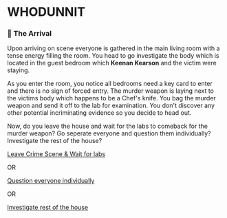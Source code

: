 # WHODUNNIT

### 🔎 The Arrival 

Upon arriving on scene everyone is gathered in the main living room with a tense energy filling the room. You head to go investigate the body which is located in the guest bedroom which **Keenan Kearson** and the victim were staying. 

As you enter the room, you notice all bedrooms need a key card to enter and there is no sign of forced entry. The murder weapon is laying next to the victims body which happens to be a Chef's knife. You bag the murder weapon and send it off to the lab for examination. You don't discover any other potential incriminating evidence so you decide to head out.

Now, do you leave the house and wait for the labs to comeback for the murder weapon?
Go seperate everyone and question them individually?
Investigate the rest of the house?



[Leave Crime Scene & Wait for labs](./scene2A.md)

OR 

[Question everyone individually](./scene2B.md)

OR

[Investigate rest of the house](./scene2C.md)   
